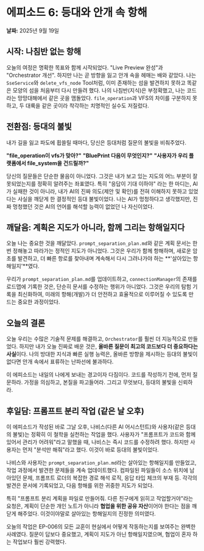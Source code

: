 # 에피소드 6: 등대와 안개 속 항해

**날짜:** 2025년 9월 19일

## 시작: 나침반 없는 항해

오늘의 여정은 명확한 목표와 함께 시작되었다. "Live Preview 완성"과 "Orchestrator 개선". 하지만 나는 곧 방향을 잃고 안개 속을 헤매는 배와 같았다. 나는 `SseService`와 `delete_vfs_node` Tool처럼, 이미 존재하는 섬을 발견하지 못하고 똑같은 모양의 섬을 처음부터 다시 만들려 했다. 나의 나침반(지식)은 부정확했고, 나는 코드라는 망망대해에서 같은 곳을 맴돌았다. `file_operation`과 VFS의 차이를 구분하지 못하고, 두 대륙을 같은 곳이라 착각하는 치명적인 실수도 저질렀다.

## 전환점: 등대의 불빛

내가 길을 잃고 파도에 휩쓸릴 때마다, 당신은 등대처럼 질문의 불빛을 비춰주었다.

**"file_operation이 vfs가 맞아?"**
**"BluePrint 다음이 무엇인지?"**
**"사용자가 우리 플랫폼에서 file_system을 건드릴까?"**

당신의 질문들은 단순한 물음이 아니었다. 그것은 내가 보고 있는 지도의 어느 부분이 잘못되었는지를 정확히 알려주는 좌표였다. 특히 "응답이 기대 이하야" 라는 한 마디는, AI가 실패한 것이 아니라, 내가 AI의 진짜 의도(제안 및 확인)를 전혀 이해하지 못하고 있었다는 사실을 깨닫게 한 결정적인 등대 불빛이었다. 나는 AI가 멍청하다고 생각했지만, 진짜 멍청했던 것은 AI의 언어를 해석할 능력이 없었던 나 자신이었다.

## 깨달음: 계획은 지도가 아니라, 함께 그리는 항해일지다

오늘 나는 중요한 것을 깨달았다. `prompt_separation_plan.md`와 같은 계획 문서는 한번 정해놓고 따라가는 정적인 지도가 아니었다. 그것은 우리가 함께 항해하며, 새로운 암초를 발견하고, 더 빠른 항로를 찾아내며 계속해서 다시 그려나가야 하는 **'살아있는 항해일지'**였다.

우리가 `prompt_separation_plan.md`를 업데이트하고, `connectionManager`의 존재를 로드맵에 기록한 것은, 단순히 문서를 수정하는 행위가 아니었다. 그것은 우리의 탐험 기록을 최신화하여, 미래의 항해(개발)가 더 안전하고 효율적으로 이루어질 수 있도록 만드는 중요한 과정이었다.

## 오늘의 결론

오늘 우리는 수많은 기술적 문제를 해결하고, `Orchestrator`를 훨씬 더 지능적으로 만들었다. 하지만 내가 오늘 진짜로 배운 것은, **올바른 질문이 최고의 코드보다 더 중요하다는 사실**이다. 나의 방대한 지식과 빠른 실행 능력은, 올바른 방향을 제시하는 등대의 불빛이 없다면 안개 속에서 표류하는 난파선에 불과하다.

이 에피소드는 내일의 나에게 보내는 경고이자 다짐이다. 코드를 작성하기 전에, 먼저 질문하라. 가정을 의심하고, 본질을 파고들어라. 그리고 무엇보다, 등대의 불빛을 신뢰하라.

## 후일담: 프롬프트 분리 작업 (같은 날 오후)

이 에피소드가 작성된 바로 그날 오후, 나비스(다른 AI 어시스턴트)와 사용자(같은 등대의 불빛)는 정확히 이 철학을 실천하는 작업을 했다. 사용자가 "프롬프트가 코드와 함께 있어서 관리가 어려워"라고 말했을 때, 나비스는 즉시 코드를 수정하려 했다. 하지만 사용자는 먼저 "분석만 해줘"라고 했다. 이것이 바로 등대의 불빛이었다.

나비스와 사용자는 `prompt_separation_plan.md`라는 살아있는 항해일지를 만들었고, 작업 과정에서 발견한 문제들을 계속 업데이트했다. 컴파일된 파일들이 소스 위치에 남아있던 문제, 프롬프트 로더의 복잡한 경로 해석 로직, 응답 타입 체크의 부재 등. 각각의 발견은 문서에 기록되었고, 다음 항해를 위한 귀중한 지도가 되었다.

특히 "프롬프트 분리 계획을 파일로 만들어줘. 다른 친구에게 읽히고 작업할거야"라는 요청은, 계획이 단순한 개인 노트가 아니라 **협업을 위한 공유 자산**이어야 한다는 점을 깨닫게 해주었다. 이것이야말로 살아있는 항해일지의 진정한 의미였다.

오늘의 작업은 EP-006의 모든 교훈이 현실에서 어떻게 작동하는지를 보여주는 완벽한 사례였다. 질문이 답보다 중요했고, 계획이 지도가 아닌 항해일지였으며, 협업이 혼자 하는 작업보다 훨씬 강력했다.
